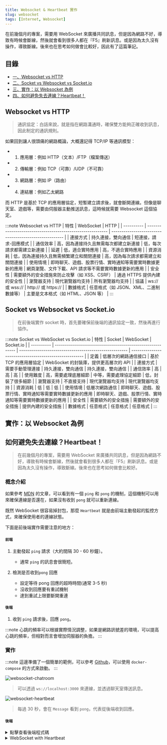 ```yaml
---
title: Websocket & Heartbeat 實作
slug: websocket
tags: [Internet, Websocket]
---
```


在前幾個月的專案，需要用 WebSocket 來廣播共同訊息，但是因為網路不好，導致有時候會斷線，然後就會看到很多人都在『F5』刷新訊息。或是因為太久沒有操作，導致斷線。後來也在思考如何做會比較好，因此有了這篇筆記。

## 目錄

- [一、Websocket vs HTTP](#websocket-vs-http)
- [二、Socket vs Websocket vs Socket.io](#socket-vs-websocket-vs-socketio)
- [三、實作：以 Websocket 為例](#實作以-websocket-為例)
- [四、如何避免失去連線？Heartbeat！](#如何避免失去連線heartbeat)

## Websocket vs HTTP

> 通訊協定：白話來說，就是指在網路溝通時，確保雙方能夠正確收到訊息，因此制定的通訊規則。

如果回到讓人很頭痛的網路概論，大概還記得 TCP/IP 等通訊模型：

- 1. 應用層：例如 HTTP（文本）/FTP（檔案傳送）
- 2. 傳輸層：例如 TCP（可靠）/UDP（不可靠）
- 3. 網路層：例如 IP（路由）
- 4. 連結層：例如乙太網路

而 HTTP 是基於 TCP 的應用層協定，短暫建立請求後，就會斷開連線。但像是聊天室、遊戲等，需要由伺服器主動推送訊息，這時候就需要 Websocket 這個協定。

:::note Websocket vs HTTP
| 特性 | WebSocket | HTTP |
| ---------- | ---------------------------------------------------------- | ------------------------------------------------------ |
| 連接方式 | 持久連接，雙向通信 | 短連接，請求-回應模式 |
| 通信效率 | 高，因為連接持久且無需每次都建立新連接 | 低，每次請求都需建立新連接 |
| 延遲 | 低，適合實時應用 | 高，不適合實時應用 |
| 資源消耗 | 低，因為連接持久且無需頻繁建立和關閉連接 | 高，因為每次請求都需建立和關閉連接 |
| 使用情境 | 即時聊天、遊戲、股票行情、實時通知等需要實時數據更新的應用 | 網頁瀏覽、文件下載、API 請求等不需要實時數據更新的應用 |
| 安全性 | 需要額外的安全措施來防止攻擊（如 XSS、CSRF） | 通過 HTTPS 提供內建的安全性 |
| 瀏覽器支持 | 現代瀏覽器均支持 | 所有瀏覽器均支持 |
| 協議 | ws:// 或 wss:// | http:// 或 https:// |
| 數據格式 | 任意格式（如 JSON、XML、二進制數據等） | 主要是文本格式（如 HTML、JSON 等） |
:::

## Socket vs Websocket vs Socket.io

> 在前後端實作 socket 時，首先要確保前後端的通訊協定一致，然後再進行協作。

:::note Socket vs WebSocket vs Socket.io
| 特性 | Socket | WebSocket | Socket.io |
| ---------- | ---------------------------------------------------------- | ------------------------------------------------------ | ------------------------------------------------------ |
| 定義 | 低層次的網路通信接口 | 基於 TCP 的應用層協定 | WebSocket 的封裝庫，提供更高層次的 API |
| 連接方式 | 需要手動管理連接 | 持久連接，雙向通信 | 持久連接，雙向通信 |
| 通信效率 | 高 | 高 | 高 |
| 使用難度 | 高，需要處理底層細節 | 中等，需要處理協定細節 | 低，封裝了很多細節 |
| 瀏覽器支持 | 不直接支持 | 現代瀏覽器均支持 | 現代瀏覽器均支持 |
| 資源消耗 | 低 | 低 | 低 |
| 使用情境 | 低層次網路通信 | 即時聊天、遊戲、股票行情、實時通知等需要實時數據更新的應用 | 即時聊天、遊戲、股票行情、實時通知等需要實時數據更新的應用 |
| 安全性 | 需要額外的安全措施 | 需要額外的安全措施 | 提供內建的安全措施 |
| 數據格式 | 任意格式 | 任意格式 | 任意格式 |
:::

## 實作：以 Websocket 為例

## 如何避免失去連線？Heartbeat！

> 在前幾個月的專案，需要用 WebSocket 來廣播共同訊息，但是因為網路不好，導致有時候會斷線，然後就會看到很多人都在『F5』刷新訊息。或是因為太久沒有操作，導致斷線。後來也在思考如何做會比較好。

### 概念介紹

如果參考 [MDN](https://developer.mozilla.org/en-US/docs/Web/API/WebSockets_API/Writing_WebSocket_servers#pings_and_pongs_the_heartbeat_of_websockets) 的文章，可以看到有一個 `ping` 和 `pong` 的機制，這個機制可以用來確保連線是否還在，如果沒有收到 `pong` 就可以重新連線。

既然 WebSocket 很容易掉封包，那麼 `Heartbeat` 就是由前端主動發起的監控方式，來確保使用者的連線狀態。

下面是前後端實作需要注意的地方：

#### `前端`

1. 主動發起 `ping` 請求（大約間隔 30 - 60 秒鐘）。

   - 通常 `ping` 的訊息會很簡短。

2. 檢測是否收到`pong` 回應
   - 設定等待 pong 回應的超時時間(通常 3-5 秒)
   - 沒收到回應要有重試機制
   - 達到重試上限要斷開重連

#### `後端`

1. 收到 `ping` 請求後，回應 `pong`。

:::note
心跳的頻率可以根據實際情況調整，如果是網路訊號差的環境，可以提高心跳的頻率，但相對而言會增加伺服器的負擔。
:::

### 實作

:::note
這邊準備了一個簡單的範例，可以參考 [Github](https://github.com/Chious/websocket-heartbeat?tab=readme-ov-file#start-with-docker)，可以使用 `docker-compose` 的方式來啟動。
:::

![websocket-chatroom](/img/notes/websocket-chatroom.png)

> 可以透過 `ws://localhost:3000` 來連線，並透過聊天室傳送訊息。

![websocket-heartbeat](/img/notes/websocket-heartbeat.png)

> 每過 30 秒，會在 `Message` 看到 `pong`，代表從後端收到回應。

#### `後端`

<details>
<summary>點擊查看後端程式碼</summary>
```javascript
// index.js
const app = require('express');
const server = require('http').createServer(app);

const wss = new WebSocket.Server({ server });

// 存儲所有連接的客戶端
const clients = new Map();

wss.on('connection', ws => {
const clientId = Date.now();
clients.set(clientId, {
ws,
isAlive: true,
lastHeartbeat: Date.now(),
});

// 處理接收到的消息
ws.on('message', message => {
const data = message.toString();

    if (data === 'ping') {
      // 回應心跳
      ws.send('pong');
      clients.get(clientId).lastHeartbeat = Date.now();
      clients.get(clientId).isAlive = true;
    } else {
      // 廣播消息給所有客戶端
      broadcastMessage(data, clientId);
    }

});

// 處理連接關閉
ws.on('close', () => {
clients.delete(clientId);
});

// 處理錯誤
ws.on('error', error => {
console.error(`Client ${clientId} error:`, error);
clients.delete(clientId);
});
});

`````
</details>


#### `前端`

:::note
React 的 WebSocket 實作可以參考 [useEffect](https://react.dev/reference/react/useEffect)

`useEffect` is a React Hook that lets you [synchronize a component with an external system.](https://react.dev/learn/synchronizing-with-effects)

:::

<details>
  <summary>WebSocket</summary>
````javascript
export const useWs = (url: string) => {
  const [isReady, setIsReady] = useState(false);
  const [val, setVal] = useState<any>(null);

  useEffect(() => {
    const ws = new WebSocket(url);

    ws.onopen = () => {
      setIsReady(true);
    };

    ws.onmessage = (event) => {
      setVal(event.data);
    };

    ws.onclose = () => {
      setIsReady(false);
    };

    return () => {
      ws.close();
    };
  }, []);

  const send = (message: string) => {
    if (isReady) {
      val.send(message);
    }
  };

  return [isReady, val, send]; // return 這三種hook方法（isReady: 是否連線, val: 聊天室傳送的值, send: 傳送訊息的方法）
`````

</details>

<details>
  <summary>WebSocket with Heartbeat</summary>
````javascript
export const useWs = (url: string) => {
  const [isReady, setIsReady] = useState(false);
  const [val, setVal] = useState<any>(null);

useEffect(() => {
const ws = new WebSocket(url);

    ws.onopen = () => {
      setIsReady(true);
    };

    ws.onmessage = (event) => {
      setVal(event.data);
    };

    ws.onclose = () => {
      setIsReady(false);
    };

    startHeartbeat(); // add heartbeat

    return () => {
      ws.close();
    };

}, []);

// add heartbeat

    const startHeartbeat = () => {
    heartbeatInterval.current = setInterval(() => {
      if (ws.current && ws.current.readyState === WebSocket.OPEN) {
        ws.current.send('ping');
      }
    }, 30000); // 30 seconds

};

const stopHeartbeat = () => {
clearInterval(heartbeatInterval.current);
};

`````

</details>

<details>
  <summary>App</summary>
````javascript
const App = () => {
  const [isReady, val, send] = useWs('ws://localhost:3000');

const handleSend = () => {
if (isReady) {
val.send(message);
setMessage('');
}
};

return (

<div>
  <input
    type="text"
    value={message}
    onChange={(e) => setMessage(e.target.value)}
  />
  <button onClick={handleSend}>Send</button>
  <div>
    {isReady ? 'Connected' : 'Disconnected'} // 顯示連線狀態
  </div>
  <div>
    {val} // 顯示收到的訊息
  </div>
</div>
)

````
</details>

## 參考資料

1. [Writing WebSocket servers](https://developer.mozilla.org/en-US/docs/Web/API/WebSockets_API/Writing_WebSocket_servers#pings_and_pongs_the_heartbeat_of_websockets)
`````
